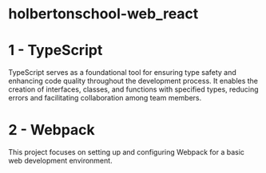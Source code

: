 # holbertonschool-web_react

# 1 - TypeScript
TypeScript serves as a foundational tool for ensuring type safety and enhancing code quality throughout the development process. It enables the creation of interfaces, classes, and functions with specified types, reducing errors and facilitating collaboration among team members.

# 2 - Webpack
This project focuses on setting up and configuring Webpack for a basic web development environment.
